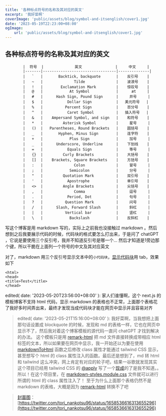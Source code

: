 ```yaml
---
title: '各种标点符号的名称及其对应的英文'
excerpt: '我好菜啊'
coverImage: 'public/assets/blog/symbol-and-itsenglish/cover1.jpg'
date: '2023-05-19T22:23:00+08:00'
ogImage: 
    url: 'public/assets/blog/symbol-and-itsenglish/cover1.jpg'
---
```


## 各种标点符号的名称及其对应的英文


            |  符号  |              英文               |     中文     |
            |-------|---------------------------------|--------------|
            |   `   |       Backtick, backquote       |    反引号    |
            |   ~   |              Tilde              |    波浪号    |
            |   !   |        Exclamation Mark         |    惊叹号    |
            |   @   |            At Symbol            |      æt     |
            |   #   |      Hash Sign, Pound Sign      |     井号     |
            |   $   |           Dollar Sign           |   美元符号   |
            |   %   |          Percent Sign           |    百分号    |
            |   ^   |           Caret Symbol          |   插入符号   |
            |   &   |    Ampersand Symbol, and sign   |    和符号    |
            |   *   |         Asterisk Symbol         |     星号     |
            |   ()  |   Parentheses, Round Brackets   |    圆括号    |
            |   _   |       Hyphen, Minus Sign        |    连字符    |
            |   +   |            Plus Sign            |     加号     |
            |   _   |      Underscore, Underline      |    下划线    |
            |   =   |           Equals Sign           |     等号     |
            |   {}  |         Curly Brackets          |    大括号    |
            |   []  |    Brackets, Square Brackets    |    方括号    |
            |   :   |              Colon              |     冒号     |
            |   ;   |            Semicolon            |     分号     |
            |   "   |         Quotation Mark          |    双引号    |
            |   '   |           Apostrophe            |    单引号    |
            |   <>  |         Angle Brackets          |    尖括号    |
            |   ,   |              Comma              |     逗号     |
            |   .   |           Period, Dot           |     句号     |
            |   ?   |          Question Mark          |     问号     |
            |   /   |      Slash, Forward Slash       |     斜杠     |
            |   |   |          Vertical bar           |     竖杠     |
            |   \   |            Backslash            |    反斜杠    |

写这个博客是用 markdown 写的，实际上之前我也没接触过 markdown 。然后想到之后我要展示代码的时候，代码块的格式要怎么打出来，于是问了 chatGPT ，它说是要使用三个反引号，我并不知道反引号是哪一个... 然后才知道是1旁边那个键，所以干脆在上面列一个符号的中文及其对应英文

对了，markdown 用三个反引号显示文本中的```小代码块```，[显示代码块](https://www.markdownguide.org/basic-syntax/#code-blocks-1)用 tab，效果如下

    <html>
    <head>
    <title>Test</title>
    </head>

edited( date: '2023-05-20T23:56:00+08:00' ): 家人们谁懂啊，这个 next.js 的模板博客不支持 html 代码，显示 markdown 的表格也不正常，上面那个表格花了我好多时间弄出来，最终才发现当成代码块才能在网页中显示并且容易对齐

> edited( date: '2023-05-21T15:16:00+08:00' ): 我好菜啊，当我想把上面那句话设置成 blockquote 的时候，发现和 md 的表格一样，它也在网页中显示不了，然后我对着这个博客模板的源代码一直问 chatGPT 才找到解决的办法。  这个模板只是用 [remark-html](https://github.com/remarkjs/remark-html) 把 md 文件直接转换成带相应 html 标签的文本，所以如果要在网页中显示，我一开始还以为要在使用 [markdownToHtml](https://github.com/vercel/next.js/blob/canary/examples/blog-starter/lib/markdownToHtml.ts) 函数之后修改 class 属性才能通过 tailwind CSS 显示，甚至想写个 html 的 class 属性注入的函数。最后还是想到了，md 转 html 和 tailwind 这么冲突，网上肯定有对应的轮子吧，结果一谷歌就发现其实这个项目已经用 tailwind CSS 的 [@apply](https://dev.to/ewatch/styling-markdown-generated-html-with-tailwind-css-and-parsedown-328d) 写了一个[现成](https://github.com/vercel/next.js/blob/canary/examples/blog-starter/components/post-body.tsx)的了是我不知道。。所以！在这个项目里，在 [markdown-styles.module.css](https://github.com/vercel/next.js/blob/canary/examples/blog-starter/components/markdown-styles.module.css) 文件就可以进行所谓的 html 的 class 属性注入了！
至于为什么上面那个表格仍然不是 markdown 的表格，大概是因为 [remark-html](https://github.com/remarkjs/remark-html) 转换不了吧

> [封面图](https://twitter.com/tori_nankotsu96/status/1658536616313655296)：[https://twitter.com/tori_nankotsu96/status/1658536616313655296](https://twitter.com/tori_nankotsu96/status/1658536616313655296)


